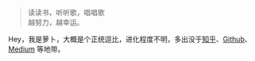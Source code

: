 > 读读书，听听歌，唱唱歌  
> 越努力，越幸运。

Hey，我是萝卜，大概是个正统逗比，进化程度不明，多出没于[知乎](https://www.zhihu.com/people/luo-peng-ting)、[Github](http://github.com/luopengting)、[Medium](https://medium.com/@Huxpro) 等地带。

